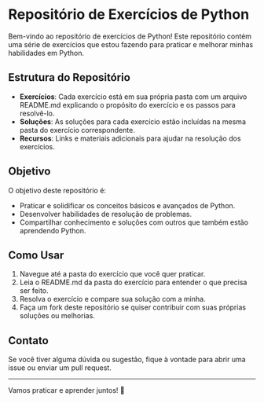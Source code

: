 # Repositório de Exercícios de Python

Bem-vindo ao repositório de exercícios de Python! Este repositório contém uma série de exercícios que estou fazendo para praticar e melhorar minhas habilidades em Python.

## Estrutura do Repositório

- **Exercícios**: Cada exercício está em sua própria pasta com um arquivo README.md explicando o propósito do exercício e os passos para resolvê-lo.
- **Soluções**: As soluções para cada exercício estão incluídas na mesma pasta do exercício correspondente.
- **Recursos**: Links e materiais adicionais para ajudar na resolução dos exercícios.

## Objetivo

O objetivo deste repositório é:

- Praticar e solidificar os conceitos básicos e avançados de Python.
- Desenvolver habilidades de resolução de problemas.
- Compartilhar conhecimento e soluções com outros que também estão aprendendo Python.

## Como Usar

1. Navegue até a pasta do exercício que você quer praticar.
2. Leia o README.md da pasta do exercício para entender o que precisa ser feito.
3. Resolva o exercício e compare sua solução com a minha.
4. Faça um fork deste repositório se quiser contribuir com suas próprias soluções ou melhorias.

## Contato

Se você tiver alguma dúvida ou sugestão, fique à vontade para abrir uma issue ou enviar um pull request.

---

Vamos praticar e aprender juntos! 🚀

